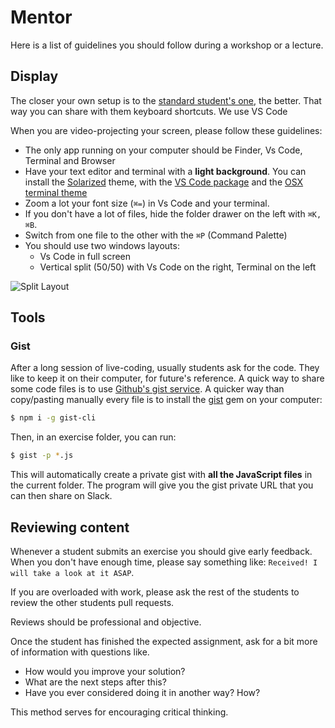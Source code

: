 # Mentor

Here is a list of guidelines you should follow during a workshop or a lecture.

## Display

The closer your own setup is to the [standard student's one](setup/ubuntu.md),
the better. That way you can share with them keyboard shortcuts. We use VS Code

When you are video-projecting your screen, please follow these guidelines:

- The only app running on your computer should be Finder, Vs Code, Terminal and Browser
- Have your text editor and terminal with a **light background**. You can install the [Solarized](http://ethanschoonover.com/solarized) theme, with the [VS Code package](https://marketplace.visualstudio.com/items?itemName=ryanolsonx.solarized) and the [OSX terminal theme](https://github.com/tomislav/osx-terminal.app-colors-solarized)
- Zoom a lot your font size (`⌘=`) in Vs Code and your terminal.
- If you don't have a lot of files, hide the folder drawer on the left with `⌘K, ⌘B`.
- Switch from one file to the other with the `⌘P` (Command Palette)
- You should use two windows layouts:
  - Vs Code in full screen
  - Vertical split (50/50) with Vs Code on the right, Terminal on the left

![Split Layout](img/split_layout.png)

## Tools

### Gist

After a long session of live-coding, usually students ask for the code. They like to keep it on their computer, for future's reference. A quick way to share some code files is to use [Github's gist service](http://gist.github.com/). A quicker way than copy/pasting manually every file is to install the [gist](https://www.npmjs.com/package/gist-cli) gem on your computer:

```bash
$ npm i -g gist-cli
```

Then, in an exercise folder, you can run:

```bash
$ gist -p *.js
```

This will automatically create a private gist with **all the JavaScript files** in the current folder. The program will give you the gist private URL that you can then share on Slack.

## Reviewing content

Whenever a student submits an exercise you should give early feedback. When you don't have enough time, please say something like: `Received! I will take a look at it ASAP`. 

If you are overloaded with work, please ask the rest of the students to review the other students pull requests.

Reviews should be professional and objective. 

Once the student has finished the expected assignment, ask for a bit more of information with questions like. 

- How would you improve your solution?
- What are the next steps after this?
- Have you ever considered doing it in another way? How?

This method serves for encouraging critical thinking.


